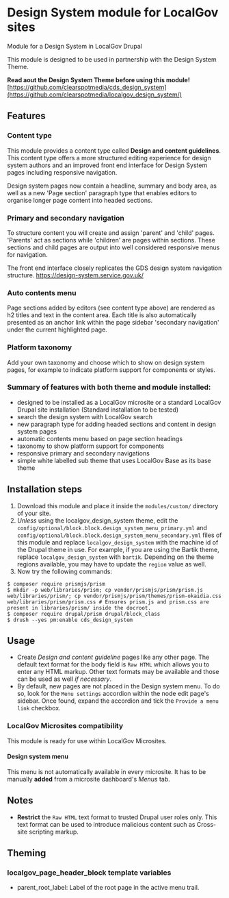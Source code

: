 # Design System module for LocalGov sites
Module for a Design System in LocalGov Drupal

This module is designed to be used in partnership with the Design System Theme.

**Read aout the Design System Theme before using this module!**
[https://github.com/clearspotmedia/cds_design_system](https://github.com/clearspotmedia/localgov_design_system/)

## Features

### Content type
This module provides a content type called **Design and content guidelines**.  
This content type offers a more structured editing experience for design system authors and an improved front end interface for Design System pages including responsive navigation.

Design system pages now contain a headline, summary and body area, as well as a new 'Page section' paragraph type that enables editors to organise longer page content into headed sections.

### Primary and secondary navigation

To structure content you will create and assign 'parent' and 'child' pages. 'Parents' act as sections while 'children' are pages within sections.
These sections and child pages are output into well considered responsive menus for navigation.

The front end interface closely replicates the GDS design system navigation structure. https://design-system.service.gov.uk/

### Auto contents menu

Page sections added by editors (see content type above) are rendered as h2 titles and text in the content area. Each title is also automatically presented as an anchor link within the page sidebar 'secondary navigation' under the current highlighted page.

### Platform taxonomy

Add your own taxonomy and choose which to show on design system pages, for example to indicate platform support for components or styles.

### Summary of features with both theme and module installed:

* designed to be installed as a LocalGov microsite or a standard LocalGov Drupal site installation (Standard installation to be tested)
* search the design system with LocalGov search
* new paragraph type for adding headed sections and content in design system pages
* automatic contents menu based on page section headings
* taxonomy to show platform support for components
* responsive primary and secondary navigations
* simple white labelled sub theme that uses LocalGov Base as its base theme



## Installation steps
1. Download this module and place it inside the `modules/custom/` directory of your site.
2. *Unless* using the localgov_design_system theme, edit the `config/optional/block.block.design_system_menu_primary.yml` and `config/optional/block.block.design_system_menu_secondary.yml` files of this module and replace `localgov_design_system` with the machine id of the Drupal theme in use.  For example, if you are using the Bartik theme, replace `localgov_design_system` with `bartik`.  Depending on the theme regions available, you may have to update the `region` value as well.
3. Now try the following commands:

  ```
  $ composer require prismjs/prism
  $ mkdir -p web/libraries/prism; cp vendor/prismjs/prism/prism.js web/libraries/prism/; cp vendor/prismjs/prism/themes/prism-okaidia.css web/libraries/prism/prism.css # Ensures prism.js and prism.css are present in libraries/prism/ inside the docroot.
  $ composer require drupal/prism drupal/block_class
  $ drush --yes pm:enable cds_design_system
  ```

## Usage
- Create *Design and content guideline* pages like any other page.  The default text format for the body field is `Raw HTML` which allows you to enter any HTML markup.  Other text formats may be available and those can be used as well *if necessary*.
- By default, new pages are not placed in the Design system menu.  To do so, look for the `Menu settings` accordion within the node edit page's sidebar.  Once found, expand the accordion and tick the `Provide a menu link` checkbox.

### LocalGov Microsites compatibility
This module is ready for use within LocalGov Microsites.  

#### Design system menu
This menu is not automatically available in every microsite.  It has to be manually **added** from a microsite dashboard's *Menus* tab.

## Notes
- **Restrict** the `Raw HTML` text format to trusted Drupal user roles only.  This text format can be used to introduce malicious content such as Cross-site scripting markup.

## Theming
### localgov_page_header_block template variables
- parent_root_label: Label of the root page in the active menu trail.
